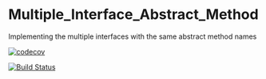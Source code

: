 # Multiple_Interface_Abstract_Method
Implementing the multiple interfaces with the same  abstract method names

[![codecov](https://codecov.io/gh/raje1reddy/Multiple_Interface_Abstract_Method/branch/master/graph/badge.svg)](https://codecov.io/gh/raje1reddy/Multiple_Interface_Abstract_Method)

[![Build Status](https://travis-ci.org/raje1reddy/Multiple_Interface_Abstract_Method.svg?branch=master)](https://travis-ci.org/raje1reddy/Multiple_Interface_Abstract_Method)


